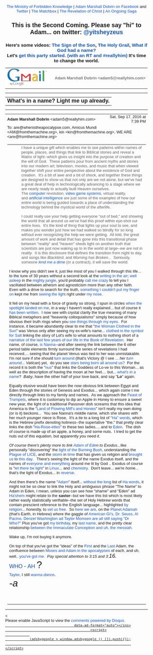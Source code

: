 <!DOCTYPE html PUBLIC "-//W3C//DTD HTML 4.01//EN" "https://www.w3.org/TR/html4/strict.dtd">
<!-- saved from url=(0152)https://mail.google.com/mail/u/2/?ui=2&ik=b3fd74b597&view=pt&q=%22what%27s%20in%20a%20name%20%22&search=query&msg=1573a84f20cbfe4a&siml=1573a84f20cbfe4a -->
<html lang="en" data-inboxsdk-session-id="1482611216146-0.6006598938622636" data-inboxsdk-master-claimed="true" data-inboxsdk-active-app-ids="[{&quot;appId&quot;:&quot;sdk_wordzen_7bc143d54d&quot;},{&quot;appId&quot;:&quot;sdk_streak_21e9788951&quot;,&quot;version&quot;:&quot;6.2868&quot;}]" data-inboxsdk-app-logger-master-chosen="true" data-map-id="b578aa67455f096a" data-inboxsdk-last-event="1482611217954"><head data-inboxsdk-script-injected="true"><meta http-equiv="Content-Type" content="text/html; charset=UTF-8"><style type="text/css">
body,td,div,p,a,input {font-family: arial, sans-serif;}
</style><meta http-equiv="X-UA-Compatible" content="IE=edge"><title>Ministry of Forbidden Knowledge Mail - What's in a name? Light me up already.</title><style type="text/css">
body, td {font-size:13px} a:link, a:active {color:#1155CC; text-decoration:none} a:hover {text-decoration:underline; cursor: pointer} a:visited{color:##6611CC} img{border:0px} pre { white-space: pre; white-space: -moz-pre-wrap; white-space: -o-pre-wrap; white-space: pre-wrap; word-wrap: break-word; max-width: 800px; overflow: auto;} .logo { left: -7px; position: relative; }
</style><style id="inboxsdk__shared_style">.inboxsdk__notransition {
  -webkit-transition: none !important;
  -moz-transition: none !important;
  -o-transition: none !important;
  -ms-transition: none !important;
  transition: none !important;
}

.inboxsdk__close_button {
  height: 24px;
  width: 24px;
  opacity: .7;
  position: relative;
  background: none;
  border: none;
  padding: 0;
  box-sizing: content-box;
  outline: none;
  cursor: pointer;
}
.inboxsdk__close_button:focus, .inboxsdk__close_button:hover {
  opacity: 1;
}
.inboxsdk__close_button:focus::before {
  background-color: rgba(0,0,0,.12);
}
.inboxsdk__close_button::before {
  border-radius: 50%;
  position: absolute;
  top: -4px;
  bottom: -4px;
  left: -4px;
  right: -4px;
  padding: 4px;
  content: ' ';
}
.inboxsdk__close_button::after {
  content: ' ';
  background: url(https://www.gstatic.com/images/icons/material/system/1x/close_black_24dp.png);
  position: absolute;
  height: 24px;
  width: 24px;
  top: 0;
  left: 0;
}

.JDHaecDeGcFJacdb {
  display: none;
}

/* drawer */

.inboxsdk__drawer_view_container {
  visibility: visible;
  direction: initial;
  position: fixed;
  height: 100vh;
  width: 100vw;
  bottom: 0;
  left: 0;
  z-index: 51;
  pointer-events: none;
}
.inboxsdk__drawer_view {
  position: absolute;
  pointer-events: auto;
  top: 0;
  bottom: 0;
  right: 0;
  width: 452px;
  font: normal normal normal normal 13px / normal "Helvetica Neue", Helvetica, Arial, sans-serif;
  display: -webkit-flex;
  display: flex;
  -webkit-flex-direction: column;
  flex-direction: column;
  background-color: #fff;
  outline: none;
  box-shadow: 0 0 8px rgba(0,0,0,.18), 0 8px 16px rgba(0,0,0,.36);
  -webkit-transform: translateX(100%);
  transform: translateX(100%);
  transition: transform 150ms cubic-bezier(.4,0,.2,1);
}

.inboxsdk__drawer_view.inboxsdk__active {
  -webkit-transform: none;
  transform: none;
}
.inboxsdk__drawer_title_bar {
  background-color: #f5f5f5;
  border-bottom: 1px solid #e0e0e0;
  padding: 16px 20px;
  white-space: nowrap;
  display: -webkit-flex;
  display: flex;
  flex: 0 0 auto;
  -webkit-flex: 0 0 auto;
}
.inboxsdk__drawer_title_bar .inboxsdk__close_button {
  margin-right: 20px;
  -webkit-flex-shrink: 0;
  flex-shrink: 0;
}
.inboxsdk__drawer_title {
  overflow: hidden;
  text-overflow: ellipsis;
  white-space: nowrap;
  font: normal normal normal normal 20px / 24px "Helvetica Neue", Helvetica, Arial, sans-serif;
}

/* backdrop */

.inboxsdk__inbox_backdrop {
  visibility: visible;
  position: fixed;
  height: 100vh;
  width: 100vw;
  bottom: 0;
  left: 0;
  z-index: 50;
  background-color: transparent;
  transition: background-color 150ms cubic-bezier(0.4, 0, 1, 1);
}
.inboxsdk__inbox_backdrop.inboxsdk__active {
  background-color: rgba(10,10,10,.6);
  transition: background-color 70ms cubic-bezier(0,0,.2,1);
}

.inboxsdk__inbox_backdrop ~ .inboxsdk__inbox_backdrop {
  opacity: 0.6;
}

/* hidden */

.CbdFcIJCBDedcIfe {
  display: -webkit-flex;
  display: flex;
  -webkit-flex-direction: column;
  flex-direction: column;
}

.acfbJFGIIFcFDdDE > .inboxsdk__close_button {
  position: absolute;
  bottom: 10px;
  right: 20px;
}

.IfedFFJedBdeEADB {
  width: 216px;
}

.CaJHfBdcddAAdHGf {
  overflow: hidden;
  font: 12px Arial, sans-serif;
  max-height: 100%;
  box-sizing: border-box;
}

.JIGdGEeJaffBEaId {
  white-space: nowrap;
  display: -webkit-flex;
  display: flex;
  -moz-user-select: none;
  -webkit-user-select: none;
  user-select: none;
  cursor: default;
}

.CaJHfBdcddAAdHGf.DAbEdIcCAaDcbaCd .JIGdGEeJaffBEaId:hover,
.CaJHfBdcddAAdHGf.cJIAAcFAAeAaBdDe .JIGdGEeJaffBEaId {
  background: rgba(0,0,0,.03);
}

.EIIAbEbIHGfBDfAE {
  min-width: 0;
  overflow: hidden;
  text-overflow: ellipsis;
}

.CaJHfBdcddAAdHGf.DAbEdIcCAaDcbaCd .EIIAbEbIHGfBDfAE {
  cursor: move;
}

.aIcGBJHCGadJafCd {
  padding-left: 20px;
  vertical-align: middle;
  font: 13px / 40px "Helvetica Neue", Helvetica, Arial, sans-serif;
  color: #303030;
}

.acfbJFGIIFcFDdDE.HAIBdcJFfaJIeAHe .JIGdGEeJaffBEaId {
  display: none;
}

.AEdJDJEaBeJHFHdJ {
  display: inline-block;
  vertical-align: middle;
  margin-left: 10px;
  box-sizing: border-box;
  background-size: contain;
}

.AEdJDJEaBeJHFHdJ,
.AEdJDJEaBeJHFHdJ > img {
  width: 20px;
  height: 20px;
}

.JdFdEHaABcFJAHCA {
  -webkit-flex: 1;
  flex: 1;
  text-align: right;
  visibility: hidden;
}

.CaJHfBdcddAAdHGf.DAbEdIcCAaDcbaCd .JdFdEHaABcFJAHCA {
  visibility: visible;
  cursor: pointer;
}

.fJEcIJaGFddbdIHI {
  margin-top: 12px;
  margin-right: 4px;
  background: url(https://www.streak.com/build/images/arrowDown.png) center / 20px no-repeat;
  border: none;
  width: 14px;
  height: 14px;
  -webkit-transform: rotate(-90deg);
  transform: rotate(-90deg);
  transition: -webkit-transform .15s, transform .15s;
  outline: none;
  opacity: .6;
  cursor: pointer;
}

.JIGdGEeJaffBEaId:hover .fJEcIJaGFddbdIHI,
.CaJHfBdcddAAdHGf.cJIAAcFAAeAaBdDe .JIGdGEeJaffBEaId .fJEcIJaGFddbdIHI {
  opacity: .9;
}

.CaJHfBdcddAAdHGf.AfcdAabDbfFIAEbE .fJEcIJaGFddbdIHI {
  -webkit-transform: rotate(0);
  transform: rotate(0);
}

.CceGGIbdGIfFCIdH {
  border-bottom: 1px solid #ddd;
  margin-bottom: 15px;
}

/* end hidden */
</style><style id="inboxsdk__style">/* suggestions */

.inboxsdk__suggestions_separator_before {
  padding-bottom: 2px !important;
}

.inboxsdk__suggestions_separator_after {
  border-top: 1px solid #e5e5e5;
  padding-top: 2px !important;
}

/* buttons */

div.T-I.inboxsdk__button {
  -webkit-user-select: none;
  min-width: 27px;
}

.inboxsdk__no_bg {
  background: none;
}

.inboxsdk__button.inboxsdk__button_disabled {
  opacity: 0.55;
}

  .inboxsdk__button_icon + .inboxsdk__button_text {
    margin-left: 5px;
  }

.inboxsdk__button_icon {
  display: inline-block;
}

.inboxsdk__button_iconImg {
  height: 16px;
  width: 16px;
  vertical-align: middle;
  margin-top: -2px;
  user-drag: none;
  -moz-user-select: none;
  -webkit-user-drag: none;
}

.inboxsdk__button_green_inactive {
  -webkit-box-shadow: 0 1px 0 rgba(0,0,0,.05);
  box-shadow: 0 1px 0 rgba(0,0,0,.05);
  background-color: #53a93f;
  background-image: -webkit-linear-gradient(top,transparent,transparent);
  background-image: linear-gradient(top,transparent,transparent);
  border: 1px solid transparent;
  color: #fff;
  text-shadow: none;
}

.inboxsdk__button_green_hover {
  -webkit-box-shadow: inset 0 -1px 0 #4c8534;
  box-shadow: inset 0 -1px 0 #4c8534;
  background-color: #65b045;
  background-image: -webkit-linear-gradient(top,transparent,transparent);
  background-image: linear-gradient(top,transparent,transparent);
  border: 1px solid transparent;
  border-bottom: 1px solid #4c8534;
  text-shadow: none;
}

.inboxsdk__button_green_active {
  -webkit-box-shadow: inset 0 1px 0 #2f6124;
  box-shadow: inset 0 1px 0 #2f6124;
  background: #3e802f;
  border: 1px solid transparent;
  border-top: 1px solid #2f6124;
  color: #fff;
  text-shadow: none;
}

.J-M.inboxsdk__menu {
  min-width: 1em;
  min-height: 1em;
  padding: 0px;
  overflow: visible;
  max-height: none;
}

.f4.J-N-JX.inboxsdk__message_more_icon {
  margin-top: -1px;
  width: 16px;
  height: 16px;
}

/* end */

/* compose buttons */

.T-I.inboxsdk__button.inboxsdk__compose_sendButton {
  min-width: 0px;
  margin-right: 0px;
  margin-left: 0px;
  padding:0px;
}

.inboxsdk__compose_actionToolbar {
  padding: 0px 0px 0px 5px;
  white-space: nowrap;
}

.inboxsdk__compose_actionToolbar div.inboxsdk__button {
  min-width: 27px;
  height: 27px;
}

.inboxsdk__compose_actionToolbar .inboxsdk__button_icon {
  height: 17px;
  width: 17px;
  display: inline-block;
  vertical-align: middle;
  position: relative;
  margin-top: 2px;
}

.inboxsdk__compose_actionToolbar .inboxsdk__button_iconImg {
  vertical-align: top;
  height: 17px;
  width: 17px;
  display: inline-block;
  margin-top: -1px;
}

.inboxsdk__compose_actionToolbar .inboxsdk__button > div {
    opacity: 0.55;
}

.inboxsdk__compose_actionToolbar .inboxsdk__button:focus {
  border: 1px solid #4d90fe;
  outline: none;
}


  .inboxsdk__compose_actionToolbar .inboxsdk__button.inboxsdk__button_hover > div, .inboxsdk__compose_actionToolbar .inboxsdk__button:focus > div {
    opacity: 1
  }


.inboxsdk__compose_groupedActionToolbar {
  position: absolute;
  bottom: 44px;
  background: #f5f5f5;
  margin: 3px;
  box-shadow: 0 2px 2px -1px rgba(0,0,0,0.1);
  border: 1px solid #cfcfcf;
  padding: 1px !important;
  z-index: 10;
  left: 0px;
}

.inboxsdk__compose_groupedActionToolbar div.inboxsdk__button {
  z-index: 1;
}

.inboxsdk__compose_groupedActionToolbar_arrow {
  position: absolute;
  background: url('https://ssl.gstatic.com/ui/v1/icons/mail/down_pointer.png') no-repeat;
  width: 17px;
  height: 18px;
  bottom: -16px;
  margin-left: 4px;
}

/* end */

/* appid warning */

.inboxsdk__appid_warning {
  margin: 0;
  padding: 9px;
  color: #4b4b4b;
  height: 32px;
  background: #ff6c6c;
  font-size: 10pt;
}

.inboxsdk__appid_warning_main {
  display: inline-block;
  vertical-align: middle;
}

.inboxsdk__appid_warning .topline {
  font-weight: bold;
  font-size: 11pt;
}

a.inboxsdk__appid_register {
  color: white;
  display: inline-block;
  background: #1989ff;
  border-radius: 3px;
  text-decoration: none;
  box-shadow: 0 0 5px rgba(0,0,0,0.3);
  padding: 7px;
  font-size: 10pt;
  vertical-align: middle;
  margin-left: 1em;
}

input.inboxsdk__x_close_button {
  background-color: transparent;
  background-image: url(https://www.streak.com/build/images/circle_border_x.png);
  background-size: cover;
  background-repeat: no-repeat;
  background-position: center center;
  height: 20px;
  width: 20px;
  border: none;
  display: inline-block;
  vertical-align: middle;
  cursor: pointer;

  float: right;
  margin: 5px;
}

/* thread rows */

.inboxsdk__gmail_label.inboxsdk__label_has_icon .au {
  display: inline-block;
  margin-left: 14px;
}

.inboxsdk__thread_row_label .inboxsdk__button_icon,
.inboxsdk__thread_row_label .inboxsdk__button_iconImg {
  height: 11px;
  width: 11px;
}

.inboxsdk__thread_row_label .inboxsdk__button_icon {
  display: inline-block;
  margin-top: 2px;
  margin-left: 4px;
  position: absolute;
}

.inboxsdk__thread_row_button {
  outline: 0;
  padding: 0 5px;
  position: relative;
  height: 15px;
  width: 15px;
  top: -2px;
}

.inboxsdk__gmail_action {
  float: right;
  position: relative;
  background-color: grey;
  border: 1px solid black;
  margin-left: 1em;
  cursor: default;
  padding: 0 6px;
  background-image: -webkit-linear-gradient(top,#e9e9e9,#e6e6e6);
  background-image: linear-gradient(top,#e9e9e9,#e6e6e6);
  border: 1px solid rgba(0,0,0,0.1);
  border-color: #ccc;
  color: #444;
  height: 17px;
  line-height: 17px;
  min-width: 56px;
  border-radius: 2px;
  font-size: 11px;
  font-weight: bold;
  text-align: center;
  white-space: nowrap;
  padding-right: 18px;
}

.inboxsdk__gmail_action:focus {
  border: 1px solid #4d90fe;
  outline: none;
}

.inboxsdk__gmail_action:active {
  box-shadow: inset 0 1px 2px rgba(0,0,0,.1);
}

.inboxsdk__gmail_action:hover {
  box-shadow: 0 1px 1px rgba(0,0,0,.05);
  background-color: #ededed;
  background-image: -webkit-linear-gradient(top,#ededed,#eaeaea);
  background-image: linear-gradient(top,#ededed,#eaeaea);
  border-color: #b8b8b8;
}

.inboxsdk__gmail_action::after {
  content: '';
  position: absolute;
  right: 5px;
  top: 5px;
  margin-left: 5px;
  background: no-repeat url(https://ssl.gstatic.com/mail/sprites/smartmail-561acb673be75c1d374881a95997fce4.png) -67px -100px;
  width: 7px;
  height: 7px;
  opacity: .55;
}

.inboxsdk__thread_row_custom_date {
  margin-left: 2px;
}

span.inboxsdk__thread_row_custom_date + span:not(.inboxsdk__thread_row_custom_date) {
  display: none;
}

span.inboxsdk__thread_row_custom_draft_label + div.yW {
  display: none;
}

.inboxsdk__thread_row_attachment_icon {
  margin-left: 3px;
  width: 16px;
  height: 16px;
}

.inboxsdk__thread_row_icon_wrapper {
  display: inline-block;
  width: 25px;
  margin-right: 3px;
}

.inboxsdk__thread_row_image_added .y6 .inboxsdk__thread_row_icon_wrapper ~ span[id] {
  margin-left: 3px;
}

  .inboxsdk__thread_row_icon_wrapper .inboxsdk__button_icon {
    position: absolute;
    top: 50%;
    height: 24px;
    overflow: hidden;
    width: 24px;
    margin-top: -12px;
  }

    .inboxsdk__thread_row_icon_wrapper .inboxsdk__button_iconImg {
      height: 24px;
      width: 24px;
      margin-top: 0px;
    }

  .inboxsdk__thread_row_image_added .a4W, .inboxsdk__thread_row_image_added .apA, .inboxsdk__thread_row_image_added .apx {
    position: relative;
  }


/* end thread rows */

td.gH div.gK span:first-child > img {
  margin-right: 3px;
}

td.gH div.gK span:first-child > img:last-child {
  margin-right: 6px;
}

.inboxsdk__message_attachment_icon {
  width: 21px;
  height: 21px;
  margin-top: -3px;
}

/* Work around issue where clicking "Remove formatting" in Compose causes this
 * element to become taller and shift the toolbar down. */
.gU .aWQ {
  max-height: 3px;
}

.aQw .inboxsdk__button_iconImg {
  margin-top: 2px;
}

.aZi .asa .inboxsdk__button_iconImg {
  display: inline-block;
  vertical-align: middle;
  margin-top: -3px;
}

/* Message view attachments toolbar */
.aZi .aZj .asa .inboxsdk__button_iconImg {
  margin: 0;
}

body .dw {
  /* Fixes issue where a tall compose window opened over a custom view could be
   * overlapped by Gmail's top bar. Also fixes issue where mole widgets are
   * only visible while a compose window is open.
   */
  z-index: 6 !important;
}

.inboxsdk__compose_outerSidebar_wrapper {
  position: absolute;
  left: -401px;
  top: 0px;
  background: white;
  width: 400px;
  bottom: 0px;
  border-left: 1px solid silver;
  box-shadow: -2px 0px 1px #E6E6E6;
  display: block;
}

.inboxsdk__outerSidebarActive .aSt .inboxsdk__compose_outerSidebar_wrapper {
  border-left: 0;
  box-shadow: none;
  left: -400px;
}

.inboxsdk__outerSidebarActive .aSs > div { width: 50% !important; margin-left: 30%; }

.inboxsdk__compose_outerSidebar_header {
  background: #404040;
  font-size: 80%;
  padding: 10px 10px 11px 10px;
  color: white;
  border-bottom: 1px solid #C4C4C4;
}

.inboxsdk__compose_outerSidebar_body {
  position: absolute;
  width: 100%;
  bottom: 43px;
  top: 36px;
  left: -1px;
  overflow: auto;
}

.inboxsdk__compose_outerSidebar_footer {
  position: absolute;
  bottom: 0px;
  width: 100%;
  border-top: 1px solid rgb(206, 206, 206);
  display: block;
}

.inboxsdk__compose_innerSidebarActive form, .inboxsdk__compose_innerSidebarActive .GQ {
  padding-right: 200px;
}

div.inboxsdk__compose_statusbar {
  margin: 0;
  border: 0;
  height: 40px;
}

.inboxsdk__compose_statusbarActive .aoI {
  height: auto !important;
}

/* compose size fixing */
.inboxsdk__compose .qz {
  max-height: inherit !important;
}

/* .dw means not fullscreen */
.dw .inboxsdk__compose_statusbarActive .aDj.aDi {
  position: static !important;
}

.inboxsdk__compose_statusbarActive .aDj > .aDh {
  height: auto;
}

.inboxsdk__recipient_row td.ok {
  height: 23px;
}

.inboxsdk__recipient_row td.az3 {
  padding: 0px 3px 3px 3px;
}

/* toolbar visibility */

[data-thread-toolbar=true] [data-rowlist-toolbar=true] {
  display: none;
}

[data-toolbar-expanded=true] [data-toolbar-expanded=false] {
  display: none;
}

[data-toolbar-expanded=false] [data-toolbar-expanded=true] {
  display: none;
}


[data-toolbar-icononly=true] .inboxsdk__button_text {
  display: none;
}

.inboxsdk__menuItem img, .inboxsdk__menuItem .inboxsdk__icon {
  height: 16px;
  width: 16px;
  margin-left: -20px;
  position: absolute;
  margin-top: -1px;
}

/* end */

/* modal */

.inboxsdk__modal_overlay {
  right: 0px;
  bottom: 0px;
}

.inboxsdk__modal_fullscreen {
  position: fixed;
  top: 0px;
  left: 0px;
  bottom: 0px;
  right: 0px;
  z-index: 501;
  display: flex;
  display: -webkit-flex;
  justify-content: center;
  -webkit-justify-content: center;
  align-items: center;
  -webkit-align-items: center;
  padding: 110px 50px 50px 50px;
}

.inboxsdk__modal_content {
    margin-top: 30px; margin-bottom: 30px;
}

.inboxsdk__modal_fullscreen.inboxsdk__modal_content_no_buttons .inboxsdk__modal_content {
  margin-bottom: 0px;
}

.inboxsdk__modal_close {
  outline: none;
  cursor: pointer;
}


.inboxsdk__modal_fullscreen .inboxsdk__modal_container {
  position: relative;
  margin-top: -60px;
  width: auto;
  overflow: hidden;
}

  .inboxsdk__modal_fullscreen.inboxsdk__modal_hideTop .inboxsdk__modal_close {
    display: none;
  }

  .inboxsdk__modal_fullscreen.inboxsdk__modal_hideTop .inboxsdk__modal_container {
    padding-top: 0px;
  }

  .inboxsdk__modal_fullscreen.inboxsdk__modal_hideTop .inboxsdk__modal_content {
    margin-top: 0px;
  }

  .inboxsdk__modal_fullscreen.inboxsdk__modal_hideTop .Kj-JD-K7 {
    margin: 0px;
  }

  .inboxsdk__modal_fullscreen.inboxsdk__modal_hideSides .inboxsdk__modal_container {
    padding-left: 0px;
    padding-right: 0px
  }

  .inboxsdk__modal_fullscreen.inboxsdk__modal_hideBottom .inboxsdk__modal_content {
    margin-bottom: 0px;
  }

  .inboxsdk__modal_fullscreen.inboxsdk__modal_hideBottom .inboxsdk__modal_container {
    padding-bottom: 0px;
  }

/* end modal */

/* mole */

/* Fix issue where Compose toolbar can become disconnected when moles or
 * drawers are in use */
.inboxsdk__drawers_in_use .aDi,
.inboxsdk__moles_in_use .aDi {
  left: auto !important;
}

/* Make it so the compose/mole layer doesn't wrap, so we don't have to do a lot
 * of fancy logic to hide moles ourselves when things get too crowded. */
.inboxsdk__moles_in_use .nH > .nH > .no {
  white-space: nowrap;
}
.inboxsdk__moles_in_use .nH > .nH > .no > * {
  white-space: initial;
}
.inboxsdk__moles_in_use .nH > .nH > .no > .nn {
  display: inline-block;
  float: none;
}

.inboxsdk__mole_view {
  position: relative;
  max-width: 564px;
  height: 100vh;
  vertical-align: top;
  display: inline-flex;
  display: -webkit-inline-flex;
  align-items: flex-end;
  -webkit-align-items: flex-end;
}

.inboxsdk__mole_view_inner {
  visibility: visible;
  box-sizing: border-box;
  margin-right: 5px;
  box-shadow: rgba(0,0,0,0.2) 0 2px 6px;
  min-width: 260px;
  min-height: 36px;
}

.inboxsdk__mole_view_titlebar {
  position: absolute;
  left: 0;
  right: 5px;
  color: white;
  font-size: 12.8px;
  background: #404040;
  box-sizing: border-box;
  height: 36px;
  padding-top: 7px;
  padding-left: 11px;
  cursor: pointer;
}

.inboxsdk__mole_view_titlebar h2 {
  font-size: inherit;
  font-weight: inherit;
  margin: 4px 0 0 0;
  white-space: nowrap;
  overflow: hidden;
  text-overflow: ellipsis;
}

.inboxsdk__mole_title_buttons {
  white-space: nowrap;
  float: right;
  padding-right: 5px;
  margin-top: -3px;
}

.inboxsdk__mole_title_buttons > img {
  height: 24px;
  width: 24px;
  position: relative;
  top: 2px;
  opacity: 0.6;
}

.inboxsdk__mole_title_buttons > img:hover {
  opacity: 1;
  background-color: #737373;
}

.inboxsdk__mole_view.inboxsdk__minimized .inboxsdk__mole_view_content,
.inboxsdk__mole_view.inboxsdk__minimized.inboxsdk__mole_use_minimize_title h2.inboxsdk__mole_default,
.inboxsdk__mole_view:not(.inboxsdk__minimized) h2.inboxsdk__mole_minimized,
.inboxsdk__mole_view:not(.inboxsdk__mole_use_minimize_title) h2.inboxsdk__mole_minimized,
.inboxsdk__mole_view.inboxsdk__minimized .Hl,
.inboxsdk__mole_view:not(.inboxsdk__minimized) .Hk {
  display: none;
}

.inboxsdk__mole_view_content {
  margin-top: 36px;
  border: 1px solid #cfcfcf;
  background: white;
  min-width: 260px;
  min-height: 20px;
  max-height: 80vh;
}

.inboxsdk__mole_view_chromeless .inboxsdk__mole_view_inner {
  min-width: 0px;
}

.inboxsdk__mole_view_chromeless .inboxsdk__mole_view_content {
  margin-top: 0px;
  min-width: 0px;
}

/* end mole */


/* tabs */

.inboxsdk__tab {
  width: 30px;
}

.inboxsdk__tab.HAIBdcJFfaJIeAHe:first-child:last-child {
  display: none;
}

.inboxsdk__tab.inboxsdk__tab_selected {
  width: auto;
}

table.aKk .inboxsdk__contentTabContainer .inboxsdk__tab .aAy[role=tab] {
  height: 28px;
}

.inboxsdk__tab_icon {
  width: 30px;
  height: 25px;
  background-position-x: 5px;
  background-position-y: 3px;
  background-size: 16px;
  bacgkround-repeat: no-repeat;
}

.inboxsdk__tab_icon img {
  height: 16px;
  width: 16px;
  margin-left: 5px;
  margin-top: 3px;
}

.inboxsdk__tab .aKx {
  top: 4px;
}

.inboxsdk__hidden div[role=complementary] {
  position: static !important;
}

/* Fix issue where hidden causes threadview to be taller than it should */
.inboxsdk__hidden > div.y4,
.bIbcGHDBIAbICFFB > div.y4 {
  display: none;
}

table.aKk .inboxsdk__contentTabContainer .inboxsdk__tab:first-child .aAy[role=tab] {
  border-left-width: 1px;
}

/* end tabs */

/* old hidden */

.inboxsdk__hidden .inboxsdk__contentPanelContainer {
  font: 12px Arial, sans-serif;
  max-width: 220px;
}

.inboxsdk__contentPanelContainer_contentContainer {
  overflow: hidden;
  margin-bottom: 10px;
  border-bottom: 1px solid #D8D8D8;
}


/* end old hidden */


/* hidden */

.bIbcGHDBIAbICFFB div[role=complementary] {
  position: static !important;
  width: 216px !important;
}

.bIbcGHDBIAbICFFB {
  /* Necessary to prevent z-indexes on hidden items from causing them to show
  above stuff outside of the hidden. */
  will-change: position;
}

.acfbJFGIIFcFDdDE {
  position: relative;
}

.CaJHfBdcddAAdHGf {
  background: #ffffff;
}

.IfedFFJedBdeEADB {
  padding: 4px 0 12px;
}

.acfbJFGIIFcFDdDE.HAIBdcJFfaJIeAHe .IfedFFJedBdeEADB {
  padding-top: 0;
}

/* end hidden */

/* custom content */

.inboxsdk__custom_view_element {
  overflow: auto;
}

/* end custom content */


/* nav menu */


.inboxsdk__hide_native_marker .ain:not(.inboxsdk__navItem) {
  border-left-color: transparent;
}
.inboxsdk__hide_native_marker .ain:not(.inboxsdk__navItem) .nZ .aio * {
  color: inherit !important;
}
.inboxsdk__hide_native_marker .ain:not(.inboxsdk__navItem) .nU:not(.n1) .n0 {
  font-weight: normal;
}

.inboxsdk__navItem_hover .aj0, .inboxsdk__navItem_hover .p8 {
  visibility: visible;
}

.inboxsdk__navItem_link {
  position: absolute;
  top: 0px;
  right: -4px;
}

[dir=rtl] .inboxsdk__navItem_link {
  left: -4px;
  right: initial;
}

.inboxsdk__navItem_container .aio .inboxsdk__button {
  position: absolute;
  top: 0px;
  right: -30px;
}

.inboxsdk__navItem_marker {
  position: absolute;
  left: 0px;
  padding-bottom: 2px;
}

.ain .inboxsdk__navItem_container {
  margin-left: -18px;
}

.inboxsdk__navItem_container {
  margin-left: -14px;
}

.inboxsdk__expando {
  z-index: 1;
}

.aip .CK {
  color: #15c;
}

.aip .CK:hover {
  text-decoration: underline;
}

.inboxsdk__navItem_container .aio.aip {
  white-space: nowrap;
}

/* end nav menu */



/* search results section */

.inboxsdk__custom_sections {
  margin-bottom: 15px;
}

.inboxsdk__custom_sections.Wc {
  padding: 0px;
  margin-bottom: 0px;
}

.inboxsdk__resultsSection {
  padding-top: 20px;
}

  .inboxsdk__custom_sections.Wc .inboxsdk__resultsSection {
    padding-top: 0px;
  }

.inboxsdk__custom_sections .Wg {
  padding-top: 0px;
}

  .inboxsdk__custom_sections.Wc .Wg {
    border-bottom: 0;
    padding: 0px;
  }

.inboxsdk__results_collapsedContainer > div {
  display: inline;
}

.inboxsdk__resultsSection.inboxsdk__resultsSection_collapsed {
  display: inline-block;
  margin-right: 20px;
}

  .Wc .inboxsdk__resultsSection.inboxsdk__resultsSection_collapsed {
    margin-right: 0px;
  }

.inboxsdk__resultsSection_collapsed .Cr {
  display: none;
}

.inboxsdk__resultsSection_title {
  white-space: nowrap;
  cursor: pointer;
  display: inline-block;
}

  .Wc .inboxsdk__resultsSection_title {
    padding: 3px 0 3px 8px;
  }

.inboxsdk__resultsSection_title_subtitle {
  opacity: 0.5;
  margin-left: 5px;
}

  .Wc .inboxsdk__resultsSection_title_subtitle {
    font-size: 80%;
  }

.inboxsdk__resultsSection_title .Wp {
  float: left;
  height: 10px;
  width: 20px;
  margin-top: 3px;
}

.inboxsdk__resultsSection_title h3 {
  margin-bottom: 10px;
  margin-top: 20px;
  display: inline;
  float: none;
}

.inboxsdk__resultsSection_header_summaryText.Wm:last-child .amH {
  padding-right: 0px;
  margin-right: 0px;
}

  .inboxsdk__custom_sections.Wc .inboxsdk__resultsSection_header_summaryText:last-child {
    margin-right: 11px;
  }

.inboxsdk__custom_sections.Wc .J-JN-M-I {
  margin-right: 13px;
}

.inboxsdk__resultsSection_header_summaryText.Wm + .aAE {
  margin-left: 3px;
}

.inboxsdk__resultsSection .TB.TC {
  text-align: center;
}

.inboxsdk__resultsSection .inboxsdk__resultsSection_loading {
  font-style: italic;
}

.inboxsdk__resultsSection .inboxsdk__resultsSection_result_icon {
  height: 15px;
  width: 15px;
  margin-left: 9px;
}

.inboxsdk__resultsSection .xX {
  width: 20ex;
}

.inboxsdk__resultsSection_result_title span {
  text-overflow: ellipsis;
  display: block;
  overflow: hidden;
}

.inboxsdk__resultsSection tr .xW > span {
  overflow: hidden;
  display: block;
  text-overflow: ellipsis;
}

.inboxsdk__resultsSection .V3 {
  overflow: hidden;
  white-space: nowrap;
}

.inboxsdk__resultsSection .at {
  position: relative;
}

.inboxsdk__resultsSection .at > * {
  display: inline-block;
}

.inboxsdk__resultsSection_label_icon {
  height: 11px;
  width: 11px;
  position: absolute;
  margin-left: 4px;
  margin-top: 1px;
}

.inboxsdk__resultsSection .av, .inboxsdk__thread_row_label .av {
  max-width: 90px;
  overflow: hidden;
  text-overflow: ellipsis;
}

.inboxsdk__resultsSection_label_icon + .av, .inboxsdk__thread_row_label .inboxsdk__button_icon + .av {
  margin-left: 16px;
}

.Wc .inboxsdk__resultsSection_footer {
  padding: 3px 3px 3px 8px;
}

/* end search results section */


/* tooltip */

/* gmail styles */

.inboxsdk__tooltip .T-P {
  -webkit-box-shadow: 0 1px 3px rgba(0,0,0,.2);
  box-shadow: 0 1px 3px rgba(0,0,0,.2);
  background-color: #fff;
  border: 1px solid;
  border-color: #bbb #bbb #a8a8a8;
  padding: 16px;
  position: absolute;
  z-index: 1201!important;
}

  .inboxsdk__tooltip.inboxdk__tooltip_content .T-P {
    padding: 0px;
  }

.inboxsdk__tooltip .aRM {
  outline: none;
  padding: 13px 10px 16px;
  text-align: center;
}

  .inboxdk__tooltip_content.inboxsdk__tooltip .aRM {
    padding: 0px;
  }

.inboxsdk__tooltip .aRR {
  color: #333;
  font-size: 18px;
  margin-top: 13px;
}

.inboxsdk__tooltip .aRQ {
  color: #777;
  font-size: 13px;
  margin: 3px 0 14px 0;
}




/* end gmail styles */

.inboxsdk__tooltip {
  position: fixed;
  z-index: 1300;
  transition: left 200ms ease, top 200ms ease;
}

.inboxsdk__tooltip .T-P {
  position: relative;
  width: auto;
  max-width: 500px;
}

.inboxsdk__tooltip .inboxsdk__tooltip_arrow {
  position: fixed;
  z-index: 1400;
  margin-top: -1px;
  transition: left 200ms ease, top 200ms ease;
}

.inboxsdk__tooltip .inboxsdk__tooltip_close {
  -webkit-user-select: none;
}

.inboxsdk__tooltip .inboxsdk__button {
  margin-right: 0px;
}

.inboxsdk__tooltip .inboxsdk__tooltip_image {
  max-height: 300px;
  max-width: 500px;
  overflow: hidden;
  height: auto;
}

.inboxsdk__tooltip .inboxsdk__tooltip_image > img {
  max-height: 300px;
  max-width: 500px;
}

/* end tooltip */


/* attachment card */

.inboxsdk__attachmentCard img.aQG.aYB {
  max-width: 178px;
  min-width: 178px;
  min-height: 118px;
}

.inboxsdk__attachmentCard img.aZG.aYw {
  background: none;
}

/* add some margins between cards so 4+ cards don't hit each other */

.aQw > .T-I.J-J5-Ji.L3 {
  margin-top: 5px;
}

/* end attachment card */


/* keyboard shortcut help */

table.cf.wd.inboxsdk__shortcutHelp_table {
  margin-bottom: 15px;
}

.inboxsdk__shortcutHelp_table td.Dn {
  display: inline-block;
  width: 50%;
}

.inboxsdk__shortcutHelp_table table.cf {
  display: block;
}

.inboxsdk__shortcutHelp_table tbody tbody {
  display: block;
}

.inboxsdk__shortcutHelp_table tbody tbody tr {
  display: block;
  white-space: nowrap;
}

.inboxsdk__shortcutHelp_table td.wg.Dn {
  display: inline-block;
  width: 45%;
}

.inboxsdk__shortcutHelp_table span.wb {
  margin-left: 3px;
}

.inboxsdk__shortcutHelp_table td.we.Dn {
  width: 60%;
  white-space: normal;
}

.inboxsdk__shortcutHelp_title img.inboxsdk__icon {
  height: 21px;
  width: 21px;
  vertical-align: middle;
  margin-right: 10px;
  border-radius: 4px;
}

/* end keyboard shortcut help */


/* search suggestions */

.asor.inboxsdk__custom_suggestion {
  display: flex;
  display: -webkit-flex;
  justify-content: center;
  -webkit-justify-content: center;
  align-items: center;
  -webkit-align-items: center;
}

.inboxsdk__custom_suggestion img {
  max-width: 32px;
  max-height: 32px;
  margin-left: -11px;
}

/* end send suggestions */


/* app toolbar */

.inboxsdk__appButton {
  margin-right: -15px;
}

  .inboxsdk__appButton:first-child {
    margin-left: -45px;
  }

  .inboxsdk__appButton + .inboxsdk__appButton {
    margin-left: 35px;
  }

  .inboxsdk__appButton.inboxsdk__appButton_noGPlus {
    margin-right: 0px;
  }

.inboxsdk__appButton .inboxsdk__button_icon {
  margin-right: 5px;
  position: relative;
}

.inboxsdk__appButton a {
  color: #404040;
  text-decoration: none;
  line-height: 24px;
}

.inboxsdk__appButton.inboxsdk__appButton_noGPlus a {
  line-height: 30px;
}

.inboxsdk__appButton a:hover {
  text-decoration: underline;
  color: #000;
}

.inboxsdk__gmail_dark_theme .inboxsdk__appButton a {
  color: #eee;
}
.inboxsdk__gmail_dark_theme .inboxsdk__appButton a:hover {
  color: #fff;
}

.inboxsdk__appButton_tooltip {
  outline: none;
  transition: none;
  -webkit-animation: gb__a .2s;
}

.inboxsdk__appButton_tooltip .inboxsdk__tooltip_close {
  display: none;
}

.inboxsdk__tooltip.inboxsdk__appButton_tooltip .T-P {
  padding: 0px;
}

.inboxsdk__tooltip.inboxsdk__appButton_tooltip .aRM {
  padding: 0px;
  white-space: initial;
  text-align: center;
  font: normal normal normal normal 16px / normal arial, sans-serif;
}

.inboxsdk__tooltip.inboxsdk__appButton_tooltip .inboxsdk__tooltip_arrow {
  transform-origin: top;
  transform: rotateZ(180deg);
  margin-top: 9px;
}

/* end app toolbar */
</style>	<SCRIPT>
  (function(i,s,o,g,r,a,m){i['GoogleAnalyticsObject']=r;i[r]=i[r]||function(){
  (i[r].q=i[r].q||[]).push(arguments)},i[r].l=1*new Date();a=s.createElement(o),
  m=s.getElementsByTagName(o)[0];a.async=1;a.src=g;m.parentNode.insertBefore(a,m)
  })(window,document,'script','https://www.google-analytics.com/analytics.js','ga');

  ga('create', 'UA-74743044-2', 'auto');
  ga('send', 'pageview');

</SCRIPT></head>

  <body style="width: 100%; margin: 0 auto; text-align: left; font-family: Arial;">



<center>
<script type="text/javascript">
    google_ad_client = "ca-pub-9608809622006883";
    google_ad_slot = "4355365452";
    google_ad_width = 728;
    google_ad_height = 90;
</script>
<!-- leaderboard -->
<script type="text/javascript"
src="//pagead2.googlesyndication.com/pagead/show_ads.js">
</script>
<br/>
<a href="http://fb.me/MinistryOfForbiddenKnowledge">The Ministry of Forbidden Knowledge</a> | 
<a href="http://fb.me/admdbrn">Adam Marshall Dobrin on Facebook</a> and <a href="http://bit.ly/29qRC6P">Twitter</a> |
<a href="http://matchbox.lamc.la">The Matchbox</a> | 
<a href="http://lamc.la">The Revelation of Christ</a> | 
<a href="http://medium.com/@adam5/publications">An Ongoing Saga</a>
<br/>
</center>
<center><h2>
This is the Second Coming.  Please say "<b>hi</b>" to Adam... on twitter: <a href="http://twitter.com/yitsheyzeus" target=_new>@yitsheyzeus</a>
</h2><h3>
Here's some videos: <a href="http://sign.lamc.la" target=_new>The Sign of the Son</a>, <a href="http://vimeo.com/yitsheyzeus/genesis" target=_new>The Holy Grail</a>, <a href="https://www.youtube.com/watch?v=Fr_CHOxSyc8" target=_new>What if God had a name?</a>
</br>Let's <a href="http://flint.lamc.la">get this party started. (with an RT and #reallyhim)</a>  It's time to change the world.</h3>
</center>

<div class="bodycontainer"><table width="100%" cellpadding="0" cellspacing="0" border="0"><tbody><tr height="14px"><td width="143"><img src="./NAMES1_files/logo.gif" width="143" height="59" alt="Ministry of Forbidden Knowledge Mail" class="logo"></td><td align="right"><font size="-1" color="#777"><b>Adam Marshall Dobrin &lt;adam5@reallyhim.com&gt;</b></font></td></tr></tbody></table><hr><div class="maincontent"><table width="100%" cellpadding="0" cellspacing="0" border="0"><tbody><tr><td><font size="+1"><b>What's in a name? Light me up already.</b></font><br></td></tr></tbody></table><hr><table width="100%" cellpadding="0" cellspacing="0" border="0" class="message"><tbody><tr><td><font size="-1"><b>Adam Marshall Dobrin </b>&lt;adam5@reallyhim.com&gt;</font></td><td align="right"><font size="-1">Sat, Sep 17, 2016 at 7:39 PM</font></td></tr><tr><td colspan="2"><font size="-1" class="recipient"><div>To: are@whenistheapocalypse.com, Amicus Mundi &lt;AM@fromthemachine.org&gt;, kin &lt;kin@fromthemachine.org&gt;, WE ARE &lt;are@fromthemachine.org&gt;</div></font></td></tr><tr><td colspan="2"><table width="100%" cellpadding="12" cellspacing="0" border="0"><tbody><tr><td><div style="overflow: hidden;"><font size="-1"><div dir="ltr"><div class="gmail_quote"><div dir="ltr"><blockquote style="margin:0 0 0 40px;border:none;padding:0px"><div class="gmail_quote"><div><div class="gmail_quote"><div><span><div class="gmail_quote" style="font-size:12.8px">I have a unique gift which enables me to see patterns within names of people, places, and things that link to Biblical stories and reveal a Matrix of light--which gives us insight into the purpose of creation and the will of God.&nbsp; These patterns pour from ancient myths and stories into our modern art; television, movies, and music that when viewed together shift your entire perspective about the existence of God and creation.&nbsp; It's a bit of awe and a bit of shock, and together these things are designed to show us that not only are we not alone, but we've had a great deal of help in technologically advancing to a stage where we are nearly ready to actually built Heaven ourselves.&nbsp; The&nbsp;<a href="http://whoiscoming.reallyhim.com/x/c?c=505768&amp;l=cc8319b9-46be-49c4-912c-1677f221503f&amp;r=72fd59bf-c0c9-49c7-b9a2-53b0d70f52ef" target="_blank" data-saferedirecturl="https://www.google.com/url?hl=en&amp;q=http://whoiscoming.reallyhim.com/x/c?c%3D505768%26l%3Dcc8319b9-46be-49c4-912c-1677f221503f%26r%3D72fd59bf-c0c9-49c7-b9a2-53b0d70f52ef&amp;source=gmail&amp;ust=1482697615904000&amp;usg=AFQjCNFQrr7YLRdpgJielsWySflEyWO6-Q">computer</a>&nbsp;revolution,&nbsp;<a href="http://whoiscoming.reallyhim.com/x/c?c=505768&amp;l=915477c3-deb2-491e-9235-26f41a657d74&amp;r=72fd59bf-c0c9-49c7-b9a2-53b0d70f52ef" target="_blank" data-saferedirecturl="https://www.google.com/url?hl=en&amp;q=http://whoiscoming.reallyhim.com/x/c?c%3D505768%26l%3D915477c3-deb2-491e-9235-26f41a657d74%26r%3D72fd59bf-c0c9-49c7-b9a2-53b0d70f52ef&amp;source=gmail&amp;ust=1482697615904000&amp;usg=AFQjCNFXMQapEhO-geajOCpSBpR1lYQ_jA">video game systems</a>, virtual reality, and&nbsp;<a href="http://whoiscoming.reallyhim.com/x/c?c=505768&amp;l=63028b73-5879-4a65-837d-0766928397ae&amp;r=72fd59bf-c0c9-49c7-b9a2-53b0d70f52ef" target="_blank" data-saferedirecturl="https://www.google.com/url?hl=en&amp;q=http://whoiscoming.reallyhim.com/x/c?c%3D505768%26l%3D63028b73-5879-4a65-837d-0766928397ae%26r%3D72fd59bf-c0c9-49c7-b9a2-53b0d70f52ef&amp;source=gmail&amp;ust=1482697615904000&amp;usg=AFQjCNH4kLTAsiiUuGaYzxDhxV7cuINLTQ">artificial intelligence</a>&nbsp;are just some of the examples of how our entire world is being guided towards a place of understanding the technology behind the mystical world of the afterlife. &nbsp;</div></span></div></div></div></div><div class="gmail_quote"><div><div class="gmail_quote"><div><span><div class="gmail_quote" style="font-size:12.8px"><br></div></span></div></div></div></div><div class="gmail_quote"><div><div class="gmail_quote"><div><span><div class="gmail_quote" style="font-size:12.8px">I could really use your help getting everyone "out of bed," and showing the world that all around us we've had this proof within eye-shot our entire lives.&nbsp; It's the kind of thing that lights up your soul to see, and makes you wonder just how we had walked so blindly for so long without ever recognizing the help we were getting.&nbsp; All told, the great amount of work and detail that has gone into this transitional phase between "reality" and "heaven" sheds light on another truth that scientists are just now waking up to in the world at large--<i>we are not in reality. &nbsp;</i>It is this disclosure that defines the transition from night to day, and songs like&nbsp;<i>Blackbird</i>, and&nbsp;<i>Morning has Broken... &nbsp;</i>Seriously, someone<i>&nbsp;<a href="http://whoiscoming.reallyhim.com/x/c?c=505768&amp;l=c3eaa3c1-c824-4dec-a9b5-30dfaa62de8b&amp;r=72fd59bf-c0c9-49c7-b9a2-53b0d70f52ef" target="_blank" data-saferedirecturl="https://www.google.com/url?hl=en&amp;q=http://whoiscoming.reallyhim.com/x/c?c%3D505768%26l%3Dc3eaa3c1-c824-4dec-a9b5-30dfaa62de8b%26r%3D72fd59bf-c0c9-49c7-b9a2-53b0d70f52ef&amp;source=gmail&amp;ust=1482697615904000&amp;usg=AFQjCNEDCcDuHQJMSEKDG6IkVUpNQDRYDA">lend me a dime</a>&nbsp;</i>(or a contract), it will save the world.</div></span></div></div></div></div></blockquote><div class="gmail_quote"><div dir="ltr"><div class="gmail_quote"><div dir="ltr"><span><br></span></div><div dir="ltr"><span>I know why you didn't see it, just like most of you I walked through this life... to the tune of 30 years without a second look at the <a href="http://whoiscoming.reallyhim.com/x/c?c=505768&amp;l=212dad44-f7d8-4492-9682-75ca5724cfa5&amp;r=72fd59bf-c0c9-49c7-b9a2-53b0d70f52ef" target="_blank" data-saferedirecturl="https://www.google.com/url?hl=en&amp;q=http://whoiscoming.reallyhim.com/x/c?c%3D505768%26l%3D212dad44-f7d8-4492-9682-75ca5724cfa5%26r%3D72fd59bf-c0c9-49c7-b9a2-53b0d70f52ef&amp;source=gmail&amp;ust=1482697615904000&amp;usg=AFQjCNHkmyrnvTHdsM5OEDAP1Nb0ckmvmA">writing in the air</a>; <a href="http://whoiscoming.reallyhim.com/x/c?c=505768&amp;l=22068541-75e5-4889-afa3-997646b02a76&amp;r=72fd59bf-c0c9-49c7-b9a2-53b0d70f52ef" target="_blank" data-saferedirecturl="https://www.google.com/url?hl=en&amp;q=http://whoiscoming.reallyhim.com/x/c?c%3D505768%26l%3D22068541-75e5-4889-afa3-997646b02a76%26r%3D72fd59bf-c0c9-49c7-b9a2-53b0d70f52ef&amp;source=gmail&amp;ust=1482697615904000&amp;usg=AFQjCNGnU2P6zCnBxxzj_D4oJZHyA3656Q">well asleep</a> in the <a href="http://whoiscoming.reallyhim.com/x/c?c=505768&amp;l=8f6df465-213f-4f6b-9385-1b50471763f9&amp;r=72fd59bf-c0c9-49c7-b9a2-53b0d70f52ef" target="_blank" data-saferedirecturl="https://www.google.com/url?hl=en&amp;q=http://whoiscoming.reallyhim.com/x/c?c%3D505768%26l%3D8f6df465-213f-4f6b-9385-1b50471763f9%26r%3D72fd59bf-c0c9-49c7-b9a2-53b0d70f52ef&amp;source=gmail&amp;ust=1482697615904000&amp;usg=AFQjCNHJv5Bv4WruKVb54eRcOGph2K8gUw">mighty jungle</a>, you'd probably <a href="http://whoiscoming.reallyhim.com/x/c?c=505768&amp;l=a344c86c-0b89-4c4d-ba9a-7231a3b9c285&amp;r=72fd59bf-c0c9-49c7-b9a2-53b0d70f52ef" target="_blank" data-saferedirecturl="https://www.google.com/url?hl=en&amp;q=http://whoiscoming.reallyhim.com/x/c?c%3D505768%26l%3Da344c86c-0b89-4c4d-ba9a-7231a3b9c285%26r%3D72fd59bf-c0c9-49c7-b9a2-53b0d70f52ef&amp;source=gmail&amp;ust=1482697615904000&amp;usg=AFQjCNHZwR625xKhfzVILvhr8GzslGNzkg">call me crazy</a> to tell you I vacillated between atheism and agnosticism more than any other faith.&nbsp; Even with a drive to search for the truth, <a href="http://whoiscoming.reallyhim.com/x/c?c=505768&amp;l=07d5ce9b-58ea-4093-aa3b-662b7f73f581&amp;r=72fd59bf-c0c9-49c7-b9a2-53b0d70f52ef" target="_blank" data-saferedirecturl="https://www.google.com/url?hl=en&amp;q=http://whoiscoming.reallyhim.com/x/c?c%3D505768%26l%3D07d5ce9b-58ea-4093-aa3b-662b7f73f581%26r%3D72fd59bf-c0c9-49c7-b9a2-53b0d70f52ef&amp;source=gmail&amp;ust=1482697615904000&amp;usg=AFQjCNFX_HDJfBjh2mrxMBWfQZM-8WzPtw">something I couldn't put my finger on</a>&nbsp;kept me from <a href="http://whoiscoming.reallyhim.com/x/c?c=505768&amp;l=83ba72b0-3562-4ac6-8f74-c6cad862686b&amp;r=72fd59bf-c0c9-49c7-b9a2-53b0d70f52ef" target="_blank" data-saferedirecturl="https://www.google.com/url?hl=en&amp;q=http://whoiscoming.reallyhim.com/x/c?c%3D505768%26l%3D83ba72b0-3562-4ac6-8f74-c6cad862686b%26r%3D72fd59bf-c0c9-49c7-b9a2-53b0d70f52ef&amp;source=gmail&amp;ust=1482697615904000&amp;usg=AFQjCNFpuVaIwZ-6p2hYG09U8KjpCVdF8g">seeing the light</a>&nbsp;right under <a href="http://whoiscoming.reallyhim.com/x/c?c=505768&amp;l=8f6e13e5-34de-4f27-bfe6-3650d520f995&amp;r=72fd59bf-c0c9-49c7-b9a2-53b0d70f52ef" target="_blank" data-saferedirecturl="https://www.google.com/url?hl=en&amp;q=http://whoiscoming.reallyhim.com/x/c?c%3D505768%26l%3D8f6e13e5-34de-4f27-bfe6-3650d520f995%26r%3D72fd59bf-c0c9-49c7-b9a2-53b0d70f52ef&amp;source=gmail&amp;ust=1482697615905000&amp;usg=AFQjCNGs3-acVUd7PVdAHsdMgq4SAvFEsQ">my nose</a>.&nbsp;&nbsp;<div><br></div><div>It fell on my head with a force of gravity so strong, I spun in circles <a href="http://whoiscoming.reallyhim.com/x/c?c=505768&amp;l=b8b7ec52-25b3-494c-bae0-7311b54d2c36&amp;r=72fd59bf-c0c9-49c7-b9a2-53b0d70f52ef" target="_blank" data-saferedirecturl="https://www.google.com/url?hl=en&amp;q=http://whoiscoming.reallyhim.com/x/c?c%3D505768%26l%3Db8b7ec52-25b3-494c-bae0-7311b54d2c36%26r%3D72fd59bf-c0c9-49c7-b9a2-53b0d70f52ef&amp;source=gmail&amp;ust=1482697615905000&amp;usg=AFQjCNGF99rKV_imFlUwDAOsLdrBywChMw">when the spotlight landed on me</a>, in a way I haven't really explained... but of course it <a href="http://whoiscoming.reallyhim.com/x/c?c=505768&amp;l=8c992a79-6f4e-41af-8ecc-b370cd6c2cb8&amp;r=72fd59bf-c0c9-49c7-b9a2-53b0d70f52ef" target="_blank" data-saferedirecturl="https://www.google.com/url?hl=en&amp;q=http://whoiscoming.reallyhim.com/x/c?c%3D505768%26l%3D8c992a79-6f4e-41af-8ecc-b370cd6c2cb8%26r%3D72fd59bf-c0c9-49c7-b9a2-53b0d70f52ef&amp;source=gmail&amp;ust=1482697615905000&amp;usg=AFQjCNFa9x5pl1Id1aSgoBSDIVBCtfEUUw">has been written</a>.&nbsp; I now see with crystal clarity the true meaning of many Biblical metaphors and "heavenly colloquialisms" simply because of how obvious their truth rings when you <a href="http://whoiscoming.reallyhim.com/x/c?c=505768&amp;l=91caa6b9-e333-4b34-8a57-6919116252fa&amp;r=72fd59bf-c0c9-49c7-b9a2-53b0d70f52ef" target="_blank" data-saferedirecturl="https://www.google.com/url?hl=en&amp;q=http://whoiscoming.reallyhim.com/x/c?c%3D505768%26l%3D91caa6b9-e333-4b34-8a57-6919116252fa%26r%3D72fd59bf-c0c9-49c7-b9a2-53b0d70f52ef&amp;source=gmail&amp;ust=1482697615905000&amp;usg=AFQjCNFF6MQNW2z08PmEXQ2CTf5JKvYzrA">see things through my eyes</a>.&nbsp; For instance, it became abundantly clear to me that "<a href="http://whoiscoming.reallyhim.com/x/c?c=505768&amp;l=ecc7cdb5-f578-4af3-9a38-e6c8b6a21923&amp;r=72fd59bf-c0c9-49c7-b9a2-53b0d70f52ef" target="_blank" data-saferedirecturl="https://www.google.com/url?hl=en&amp;q=http://whoiscoming.reallyhim.com/x/c?c%3D505768%26l%3Decc7cdb5-f578-4af3-9a38-e6c8b6a21923%26r%3D72fd59bf-c0c9-49c7-b9a2-53b0d70f52ef&amp;source=gmail&amp;ust=1482697615905000&amp;usg=AFQjCNFuNDpeUT9_34JedWT1HgoP8bxejQ">the Woman Clothed in the Sun</a>" was Venus only after seeing my ex-wife's name... <a href="http://whoiscoming.reallyhim.com/x/c?c=505768&amp;l=256b0b8d-45cf-44ae-9567-f7e4828e60be&amp;r=72fd59bf-c0c9-49c7-b9a2-53b0d70f52ef" target="_blank" data-saferedirecturl="https://www.google.com/url?hl=en&amp;q=http://whoiscoming.reallyhim.com/x/c?c%3D505768%26l%3D256b0b8d-45cf-44ae-9567-f7e4828e60be%26r%3D72fd59bf-c0c9-49c7-b9a2-53b0d70f52ef&amp;source=gmail&amp;ust=1482697615905000&amp;usg=AFQjCNHlXc4Jzl_hWVRJf9FK-G6uUw6uYg">clothed in the symbol for Salt</a>&nbsp;linking the story of Lot's wife to what amounts to nothing short of a <a href="http://whoiscoming.reallyhim.com/x/c?c=505768&amp;l=001d7cbf-cf00-4a89-a35f-c1c47c031ad6&amp;r=72fd59bf-c0c9-49c7-b9a2-53b0d70f52ef" target="_blank" data-saferedirecturl="https://www.google.com/url?hl=en&amp;q=http://whoiscoming.reallyhim.com/x/c?c%3D505768%26l%3D001d7cbf-cf00-4a89-a35f-c1c47c031ad6%26r%3D72fd59bf-c0c9-49c7-b9a2-53b0d70f52ef&amp;source=gmail&amp;ust=1482697615905000&amp;usg=AFQjCNHImMWnO-QohalFNghY-e9xSmdfTw">narrative of the last few years of our life in the Book of Revelation</a>.&nbsp; Her name, of course, <a href="http://whoiscoming.reallyhim.com/x/c?c=505768&amp;l=7f703971-45a6-454c-a154-ef4344a23de3&amp;r=72fd59bf-c0c9-49c7-b9a2-53b0d70f52ef" target="_blank" data-saferedirecturl="https://www.google.com/url?hl=en&amp;q=http://whoiscoming.reallyhim.com/x/c?c%3D505768%26l%3D7f703971-45a6-454c-a154-ef4344a23de3%26r%3D72fd59bf-c0c9-49c7-b9a2-53b0d70f52ef&amp;source=gmail&amp;ust=1482697615905000&amp;usg=AFQjCNFOyg3SUXQv4r5Q4qnVmwj1glzt9g">is Nanna</a>--and after seeing the link between the 6 other period table elements firmly surround the series of revelations I had received.... seeing that the planet Venus was tied to her was unmistakable.&nbsp; I'm not sure if she should <a href="http://whoiscoming.reallyhim.com/x/c?c=505768&amp;l=724498d5-1084-4f15-a8f5-343d077594c7&amp;r=72fd59bf-c0c9-49c7-b9a2-53b0d70f52ef" target="_blank" data-saferedirecturl="https://www.google.com/url?hl=en&amp;q=http://whoiscoming.reallyhim.com/x/c?c%3D505768%26l%3D724498d5-1084-4f15-a8f5-343d077594c7%26r%3D72fd59bf-c0c9-49c7-b9a2-53b0d70f52ef&amp;source=gmail&amp;ust=1482697615905000&amp;usg=AFQjCNEYTUQvhWkQNwPV3azJ5J3eHMwkog">turn around</a>&nbsp;(that's Victory @ I see ... <i>her t<a href="http://whoiscoming.reallyhim.com/x/c?c=505768&amp;l=f947178e-5d6e-424d-9b5b-34b45fb2ad0f&amp;r=72fd59bf-c0c9-49c7-b9a2-53b0d70f52ef" target="_blank" data-saferedirecturl="https://www.google.com/url?hl=en&amp;q=http://whoiscoming.reallyhim.com/x/c?c%3D505768%26l%3Df947178e-5d6e-424d-9b5b-34b45fb2ad0f%26r%3D72fd59bf-c0c9-49c7-b9a2-53b0d70f52ef&amp;source=gmail&amp;ust=1482697615905000&amp;usg=AFQjCNFZLMbnEtJLFLB9sWXDa9vcU57v7g">urn around</a>... Vatican</i>)&nbsp;yet, &nbsp;do you see <a href="http://whoiscoming.reallyhim.com/x/c?c=505768&amp;l=5410c433-5abb-4f65-87da-625660bdca2a&amp;r=72fd59bf-c0c9-49c7-b9a2-53b0d70f52ef" target="_blank" data-saferedirecturl="https://www.google.com/url?hl=en&amp;q=http://whoiscoming.reallyhim.com/x/c?c%3D505768%26l%3D5410c433-5abb-4f65-87da-625660bdca2a%26r%3D72fd59bf-c0c9-49c7-b9a2-53b0d70f52ef&amp;source=gmail&amp;ust=1482697615906000&amp;usg=AFQjCNEmjYw9PLZtf0YSKzzaS2fjAccbfA">stars being born all around us?</a>&nbsp; For the record it is both the "<a href="http://whoiscoming.reallyhim.com/x/c?c=505768&amp;l=3f46a1c9-8bea-46c9-a993-62a150d8bd4f&amp;r=72fd59bf-c0c9-49c7-b9a2-53b0d70f52ef" target="_blank" data-saferedirecturl="https://www.google.com/url?hl=en&amp;q=http://whoiscoming.reallyhim.com/x/c?c%3D505768%26l%3D3f46a1c9-8bea-46c9-a993-62a150d8bd4f%26r%3D72fd59bf-c0c9-49c7-b9a2-53b0d70f52ef&amp;source=gmail&amp;ust=1482697615906000&amp;usg=AFQjCNHTDsaOszxMMWgVq9aHqO5gyf0McA">nus</a>" that links the Goddess of Lo-ve to this Woman... as well as the description of having the moon at her feet.... but...&nbsp;<a href="http://whoiscoming.reallyhim.com/x/c?c=505768&amp;l=984c7670-9625-4cc8-b0fd-60286a31d7e6&amp;r=72fd59bf-c0c9-49c7-b9a2-53b0d70f52ef" target="_blank" data-saferedirecturl="https://www.google.com/url?hl=en&amp;q=http://whoiscoming.reallyhim.com/x/c?c%3D505768%26l%3D984c7670-9625-4cc8-b0fd-60286a31d7e6%26r%3D72fd59bf-c0c9-49c7-b9a2-53b0d70f52ef&amp;source=gmail&amp;ust=1482697615906000&amp;usg=AFQjCNG7yTV_k3K9b2DKWvGYvBLEdFLv2Q"><i>what's in a name</i></a>? &nbsp;<i>Baby</i>, have the other half of your love back, and say "<b>Lo</b>" again.</div><div><br></div><div>Equally elusive would have been the now obvious link between Egypt and Eden through the stories of Genesis and Exodus... which again come t me directly through links to my family and names.&nbsp; As we approach the <a href="http://whoiscoming.reallyhim.com/x/c?c=505768&amp;l=b544ac79-13e0-444c-b97d-0980ab300c4d&amp;r=72fd59bf-c0c9-49c7-b9a2-53b0d70f52ef" target="_blank" data-saferedirecturl="https://www.google.com/url?hl=en&amp;q=http://whoiscoming.reallyhim.com/x/c?c%3D505768%26l%3Db544ac79-13e0-444c-b97d-0980ab300c4d%26r%3D72fd59bf-c0c9-49c7-b9a2-53b0d70f52ef&amp;source=gmail&amp;ust=1482697615906000&amp;usg=AFQjCNFVqwKEm_83ps9I1ryN558_O7A88g">Feast of Trumpets</a>, where it is customary to dip an Apple in Honey to ensure a sweet new year, the light of a traditional Passover dish screams that this idea that America is the "<a href="http://whoiscoming.reallyhim.com/x/c?c=505768&amp;l=66ace20a-e8fe-47bb-97f7-ae94bbde4de8&amp;r=72fd59bf-c0c9-49c7-b9a2-53b0d70f52ef" target="_blank" data-saferedirecturl="https://www.google.com/url?hl=en&amp;q=http://whoiscoming.reallyhim.com/x/c?c%3D505768%26l%3D66ace20a-e8fe-47bb-97f7-ae94bbde4de8%26r%3D72fd59bf-c0c9-49c7-b9a2-53b0d70f52ef&amp;source=gmail&amp;ust=1482697615906000&amp;usg=AFQjCNE2RUST3yOwJLHiS7NrSvJLmNzaWg">Land of Flowing Milf's and Honies</a>" isn't really my own doing (or is it) beckons...&nbsp; You see Nanna's middle name, which she shares with her <i>much </i>younger niece is Rose, &nbsp;It's a tie to a long list of <a href="http://whoiscoming.reallyhim.com/x/c?c=505768&amp;l=03340852-9592-4be4-b45b-b91e43293112&amp;r=72fd59bf-c0c9-49c7-b9a2-53b0d70f52ef" target="_blank" data-saferedirecturl="https://www.google.com/url?hl=en&amp;q=http://whoiscoming.reallyhim.com/x/c?c%3D505768%26l%3D03340852-9592-4be4-b45b-b91e43293112%26r%3D72fd59bf-c0c9-49c7-b9a2-53b0d70f52ef&amp;source=gmail&amp;ust=1482697615906000&amp;usg=AFQjCNH305mG3Ugd96MzLGYWMkqv-GRZDw">"Ha" words</a>, which is the Hebrew prefix denoting holiness--the superlative "the," that pretty clear links the dish "<a href="http://whoiscoming.reallyhim.com/x/c?c=505768&amp;l=7c22e0d2-372a-4d39-96fd-23387b95e444&amp;r=72fd59bf-c0c9-49c7-b9a2-53b0d70f52ef" target="_blank" data-saferedirecturl="https://www.google.com/url?hl=en&amp;q=http://whoiscoming.reallyhim.com/x/c?c%3D505768%26l%3D7c22e0d2-372a-4d39-96fd-23387b95e444%26r%3D72fd59bf-c0c9-49c7-b9a2-53b0d70f52ef&amp;source=gmail&amp;ust=1482697615906000&amp;usg=AFQjCNExtbqVyIhDrZH2HizQXlDMGqy2Vg">Ha-Rose-ettes</a>" to these two ladies.... and to <a href="http://whoiscoming.reallyhim.com/x/c?c=505768&amp;l=92720dde-7d64-4637-9d4d-fe450c3f6ef7&amp;r=72fd59bf-c0c9-49c7-b9a2-53b0d70f52ef" target="_blank" data-saferedirecturl="https://www.google.com/url?hl=en&amp;q=http://whoiscoming.reallyhim.com/x/c?c%3D505768%26l%3D92720dde-7d64-4637-9d4d-fe450c3f6ef7%26r%3D72fd59bf-c0c9-49c7-b9a2-53b0d70f52ef&amp;source=gmail&amp;ust=1482697615906000&amp;usg=AFQjCNH77oarP5URyq8F4WrSMhuGpGrh7g">Eden</a>.&nbsp; The dish of course is made up of an apple, a honey, and some nuts.&nbsp; I tried to get the nuts out of this equation, but apparently <i>you need it.</i></div><div><i><br></i></div><div><i>Of course there's plenty more to link <a href="http://whoiscoming.reallyhim.com/x/c?c=505768&amp;l=c8d13a18-ddd8-4833-960f-7be6b70d2449&amp;r=72fd59bf-c0c9-49c7-b9a2-53b0d70f52ef" target="_blank" data-saferedirecturl="https://www.google.com/url?hl=en&amp;q=http://whoiscoming.reallyhim.com/x/c?c%3D505768%26l%3Dc8d13a18-ddd8-4833-960f-7be6b70d2449%26r%3D72fd59bf-c0c9-49c7-b9a2-53b0d70f52ef&amp;source=gmail&amp;ust=1482697615906000&amp;usg=AFQjCNGB0Gh65wxK_xIJ_KYhi3fMm4J2UA">Adam of Ede</a>n to Exodus...</i>like personally "discovering" the <a href="http://whoiscoming.reallyhim.com/x/c?c=505768&amp;l=5fb7af0a-a95f-45ae-bfed-0e59ae749ff5&amp;r=72fd59bf-c0c9-49c7-b9a2-53b0d70f52ef" target="_blank" data-saferedirecturl="https://www.google.com/url?hl=en&amp;q=http://whoiscoming.reallyhim.com/x/c?c%3D505768%26l%3D5fb7af0a-a95f-45ae-bfed-0e59ae749ff5%26r%3D72fd59bf-c0c9-49c7-b9a2-53b0d70f52ef&amp;source=gmail&amp;ust=1482697615906000&amp;usg=AFQjCNGDLTCXHd8fLfXdyatznXLBvHvcaw">light of the Burning Bush</a>, understanding the <a href="http://whoiscoming.reallyhim.com/x/c?c=505768&amp;l=94843e88-2cd6-461a-9571-16d137dad413&amp;r=72fd59bf-c0c9-49c7-b9a2-53b0d70f52ef" target="_blank" data-saferedirecturl="https://www.google.com/url?hl=en&amp;q=http://whoiscoming.reallyhim.com/x/c?c%3D505768%26l%3D94843e88-2cd6-461a-9571-16d137dad413%26r%3D72fd59bf-c0c9-49c7-b9a2-53b0d70f52ef&amp;source=gmail&amp;ust=1482697615906000&amp;usg=AFQjCNEOh-Z04dXUP4M03iU4yqgG94uTtA">Plague of LICE</a>, and the <a href="http://whoiscoming.reallyhim.com/x/c?c=505768&amp;l=e91f6e14-c059-430c-adfd-012d4c456880&amp;r=72fd59bf-c0c9-49c7-b9a2-53b0d70f52ef" target="_blank" data-saferedirecturl="https://www.google.com/url?hl=en&amp;q=http://whoiscoming.reallyhim.com/x/c?c%3D505768%26l%3De91f6e14-c059-430c-adfd-012d4c456880%26r%3D72fd59bf-c0c9-49c7-b9a2-53b0d70f52ef&amp;source=gmail&amp;ust=1482697615907000&amp;usg=AFQjCNFtCq-ue4nCQ9wjy2SDZs2-YpjptA">storm</a> in <a href="http://whoiscoming.reallyhim.com/x/c?c=505768&amp;l=4021a88d-3747-4ae2-85d2-8b51f941eff8&amp;r=72fd59bf-c0c9-49c7-b9a2-53b0d70f52ef" target="_blank" data-saferedirecturl="https://www.google.com/url?hl=en&amp;q=http://whoiscoming.reallyhim.com/x/c?c%3D505768%26l%3D4021a88d-3747-4ae2-85d2-8b51f941eff8%26r%3D72fd59bf-c0c9-49c7-b9a2-53b0d70f52ef&amp;source=gmail&amp;ust=1482697615907000&amp;usg=AFQjCNHC3kVIGi-CS0pyLFKwftsOUwgPlg">time</a>&nbsp;that has given us religion and <a href="http://whoiscoming.reallyhim.com/x/c?c=505768&amp;l=b5869a80-4e8b-4743-9fe0-2368c95e19d8&amp;r=72fd59bf-c0c9-49c7-b9a2-53b0d70f52ef" target="_blank" data-saferedirecturl="https://www.google.com/url?hl=en&amp;q=http://whoiscoming.reallyhim.com/x/c?c%3D505768%26l%3Db5869a80-4e8b-4743-9fe0-2368c95e19d8%26r%3D72fd59bf-c0c9-49c7-b9a2-53b0d70f52ef&amp;source=gmail&amp;ust=1482697615907000&amp;usg=AFQjCNFvQXkUkwSLf-g5gG8YOJZbgPPQBw">brought us</a> to <a href="http://whoiscoming.reallyhim.com/x/c?c=505768&amp;l=17d27629-db05-499d-a47c-0277f8af31a4&amp;r=72fd59bf-c0c9-49c7-b9a2-53b0d70f52ef" target="_blank" data-saferedirecturl="https://www.google.com/url?hl=en&amp;q=http://whoiscoming.reallyhim.com/x/c?c%3D505768%26l%3D17d27629-db05-499d-a47c-0277f8af31a4%26r%3D72fd59bf-c0c9-49c7-b9a2-53b0d70f52ef&amp;source=gmail&amp;ust=1482697615907000&amp;usg=AFQjCNEZWN7Y9zHYxRpVBGy2iEq4UgaQxQ">this day</a>. &nbsp; There's seeing the light of the name Exodus itself, and the names of <a href="http://whoiscoming.reallyhim.com/x/c?c=505768&amp;l=873aa9d9-a622-4c93-9203-a8d15136d7e0&amp;r=72fd59bf-c0c9-49c7-b9a2-53b0d70f52ef" target="_blank" data-saferedirecturl="https://www.google.com/url?hl=en&amp;q=http://whoiscoming.reallyhim.com/x/c?c%3D505768%26l%3D873aa9d9-a622-4c93-9203-a8d15136d7e0%26r%3D72fd59bf-c0c9-49c7-b9a2-53b0d70f52ef&amp;source=gmail&amp;ust=1482697615907000&amp;usg=AFQjCNFQ4_cx6aK_v4S74d1X-dOPnMMEfg">everyone and everything</a> around me lit by God .. Exodus of course is "<a href="http://whoiscoming.reallyhim.com/x/c?c=505768&amp;l=eaad4f69-71a2-4fae-9788-aebba31aa549&amp;r=72fd59bf-c0c9-49c7-b9a2-53b0d70f52ef" target="_blank" data-saferedirecturl="https://www.google.com/url?hl=en&amp;q=http://whoiscoming.reallyhim.com/x/c?c%3D505768%26l%3Deaad4f69-71a2-4fae-9788-aebba31aa549%26r%3D72fd59bf-c0c9-49c7-b9a2-53b0d70f52ef&amp;source=gmail&amp;ust=1482697615907000&amp;usg=AFQjCNF0O5YMq79QeXkUthdA6xdel7Tv8Q">let there be light</a>" in <a href="http://whoiscoming.reallyhim.com/x/c?c=505768&amp;l=be242994-bac0-4864-95ec-dbd7d0422524&amp;r=72fd59bf-c0c9-49c7-b9a2-53b0d70f52ef" target="_blank" data-saferedirecturl="https://www.google.com/url?hl=en&amp;q=http://whoiscoming.reallyhim.com/x/c?c%3D505768%26l%3Dbe242994-bac0-4864-95ec-dbd7d0422524%26r%3D72fd59bf-c0c9-49c7-b9a2-53b0d70f52ef&amp;source=gmail&amp;ust=1482697615907000&amp;usg=AFQjCNFXywcfHLmmKP92NkTotnwizVCxLQ">Linux</a>... and <a href="http://whoiscoming.reallyhim.com/x/c?c=505768&amp;l=4e468205-495d-48d6-946a-518837fff588&amp;r=72fd59bf-c0c9-49c7-b9a2-53b0d70f52ef" target="_blank" data-saferedirecturl="https://www.google.com/url?hl=en&amp;q=http://whoiscoming.reallyhim.com/x/c?c%3D505768%26l%3D4e468205-495d-48d6-946a-518837fff588%26r%3D72fd59bf-c0c9-49c7-b9a2-53b0d70f52ef&amp;source=gmail&amp;ust=1482697615907000&amp;usg=AFQjCNGAPLxEu5l1Ws81mynFbzTMA1L-UQ">chemistry</a>.&nbsp; Don't leave... <i>we're hom</i>e... that's the light of Exodus... in <a href="http://whoiscoming.reallyhim.com/x/c?c=505768&amp;l=e1db08da-a233-4277-9abb-455a0137709a&amp;r=72fd59bf-c0c9-49c7-b9a2-53b0d70f52ef" target="_blank" data-saferedirecturl="https://www.google.com/url?hl=en&amp;q=http://whoiscoming.reallyhim.com/x/c?c%3D505768%26l%3De1db08da-a233-4277-9abb-455a0137709a%26r%3D72fd59bf-c0c9-49c7-b9a2-53b0d70f52ef&amp;source=gmail&amp;ust=1482697615907000&amp;usg=AFQjCNHSstK1YYIeM4b5TpMghJZQFZIhkA">reverse</a>.</div><div><br></div></span><div>And then there's the name "<a href="http://whoiscoming.reallyhim.com/x/c?c=505768&amp;l=f72256cb-1403-413a-bf6d-901f30ba8ea4&amp;r=72fd59bf-c0c9-49c7-b9a2-53b0d70f52ef" target="_blank" data-saferedirecturl="https://www.google.com/url?hl=en&amp;q=http://whoiscoming.reallyhim.com/x/c?c%3D505768%26l%3Df72256cb-1403-413a-bf6d-901f30ba8ea4%26r%3D72fd59bf-c0c9-49c7-b9a2-53b0d70f52ef&amp;source=gmail&amp;ust=1482697615907000&amp;usg=AFQjCNFvDlWsA3pBIDp6qJKUmj4IJVRW_Q">Adam</a>" itself... <a href="http://whoiscoming.reallyhim.com/x/c?c=505768&amp;l=74f9ec2e-db8e-448a-9641-df7da7a5cae3&amp;r=72fd59bf-c0c9-49c7-b9a2-53b0d70f52ef" target="_blank" data-saferedirecturl="https://www.google.com/url?hl=en&amp;q=http://whoiscoming.reallyhim.com/x/c?c%3D505768%26l%3D74f9ec2e-db8e-448a-9641-df7da7a5cae3%26r%3D72fd59bf-c0c9-49c7-b9a2-53b0d70f52ef&amp;source=gmail&amp;ust=1482697615907000&amp;usg=AFQjCNFov_QdIxI58d-b_V5uV6SeVR-dEg">without the long</a> list of <a href="http://whoiscoming.reallyhim.com/x/c?c=505768&amp;l=03340852-9592-4be4-b45b-b91e43293112&amp;r=72fd59bf-c0c9-49c7-b9a2-53b0d70f52ef" target="_blank" data-saferedirecturl="https://www.google.com/url?hl=en&amp;q=http://whoiscoming.reallyhim.com/x/c?c%3D505768%26l%3D03340852-9592-4be4-b45b-b91e43293112%26r%3D72fd59bf-c0c9-49c7-b9a2-53b0d70f52ef&amp;source=gmail&amp;ust=1482697615908000&amp;usg=AFQjCNEADPOg9boO3HZTAreaaPVQsL0oUg">Ha words</a>, it might not be so clear to link the Holy and <i>ambiguous</i>&nbsp;phrase "The Name" to Adam in Eden, I mean, unless you can see how "shame" and "Eden" ad <a href="http://whoiscoming.reallyhim.com/x/c?c=505768&amp;l=257f481c-18d5-4ed9-9142-1a355cc5e971&amp;r=72fd59bf-c0c9-49c7-b9a2-53b0d70f52ef" target="_blank" data-saferedirecturl="https://www.google.com/url?hl=en&amp;q=http://whoiscoming.reallyhim.com/x/c?c%3D505768%26l%3D257f481c-18d5-4ed9-9142-1a355cc5e971%26r%3D72fd59bf-c0c9-49c7-b9a2-53b0d70f52ef&amp;source=gmail&amp;ust=1482697615908000&amp;usg=AFQjCNFYJA5-t43QwGm0JqmrXHCedx1tMQ">Ha'shem</a> might relate to the <b>savior</b>--but we have this list which is most likely rather easily statistically verifiable--the set of Holy Hebrew words that contain prescient reference to the English language... highlighted <a href="http://whoiscoming.reallyhim.com/x/c?c=505768&amp;l=0ad0214b-a254-4043-88aa-f3916b83fdc6&amp;r=72fd59bf-c0c9-49c7-b9a2-53b0d70f52ef" target="_blank" data-saferedirecturl="https://www.google.com/url?hl=en&amp;q=http://whoiscoming.reallyhim.com/x/c?c%3D505768%26l%3D0ad0214b-a254-4043-88aa-f3916b83fdc6%26r%3D72fd59bf-c0c9-49c7-b9a2-53b0d70f52ef&amp;source=gmail&amp;ust=1482697615908000&amp;usg=AFQjCNGSpxTk0ahN22CXmIjM0dGU4udd5Q">by religion</a>... honestly, to <a href="http://whoiscoming.reallyhim.com/x/c?c=505768&amp;l=39719704-d76f-477c-addf-da6b2e71b030&amp;r=72fd59bf-c0c9-49c7-b9a2-53b0d70f52ef" target="_blank" data-saferedirecturl="https://www.google.com/url?hl=en&amp;q=http://whoiscoming.reallyhim.com/x/c?c%3D505768%26l%3D39719704-d76f-477c-addf-da6b2e71b030%26r%3D72fd59bf-c0c9-49c7-b9a2-53b0d70f52ef&amp;source=gmail&amp;ust=1482697615908000&amp;usg=AFQjCNEtjwttatKKugnIiy0SSrronu3stw">set us free.</a>&nbsp; So <a href="http://whoiscoming.reallyhim.com/x/c?c=505768&amp;l=1d67df44-a4c6-4ccf-ade2-1fb3c3eab01e&amp;r=72fd59bf-c0c9-49c7-b9a2-53b0d70f52ef" target="_blank" data-saferedirecturl="https://www.google.com/url?hl=en&amp;q=http://whoiscoming.reallyhim.com/x/c?c%3D505768%26l%3D1d67df44-a4c6-4ccf-ade2-1fb3c3eab01e%26r%3D72fd59bf-c0c9-49c7-b9a2-53b0d70f52ef&amp;source=gmail&amp;ust=1482697615908000&amp;usg=AFQjCNG9xSU217ZDMPGxIAoiPqLgAY0CZg">here we are</a>, on the <a href="http://whoiscoming.reallyhim.com/x/c?c=505768&amp;l=ed21d349-53df-4ee8-ab06-a667c13e2fd0&amp;r=72fd59bf-c0c9-49c7-b9a2-53b0d70f52ef" target="_blank" data-saferedirecturl="https://www.google.com/url?hl=en&amp;q=http://whoiscoming.reallyhim.com/x/c?c%3D505768%26l%3Ded21d349-53df-4ee8-ab06-a667c13e2fd0%26r%3D72fd59bf-c0c9-49c7-b9a2-53b0d70f52ef&amp;source=gmail&amp;ust=1482697615908000&amp;usg=AFQjCNEzlMW0C4fHw73883Lnjq4NN00Knw">Planet Adamah</a> (that's Earth, in Hebrew) where the gaggle of <a href="http://whoiscoming.reallyhim.com/x/c?c=505768&amp;l=db79c9c9-04c0-4887-ac1b-502e79589dea&amp;r=72fd59bf-c0c9-49c7-b9a2-53b0d70f52ef" target="_blank" data-saferedirecturl="https://www.google.com/url?hl=en&amp;q=http://whoiscoming.reallyhim.com/x/c?c%3D505768%26l%3Ddb79c9c9-04c0-4887-ac1b-502e79589dea%26r%3D72fd59bf-c0c9-49c7-b9a2-53b0d70f52ef&amp;source=gmail&amp;ust=1482697615908000&amp;usg=AFQjCNHkKfbIch1n3KNGCG8HOVoYBQESTg">American GI's, Dr. Seuss, Al Pacino, Denzel Washington ad Taylor Momsen are all still saying "Dr Who?"</a>&nbsp;Plus you've got <a href="http://whoiscoming.reallyhim.com/x/c?c=505768&amp;l=e273e857-4aeb-4263-8a37-dec73c14fb26&amp;r=72fd59bf-c0c9-49c7-b9a2-53b0d70f52ef" target="_blank" data-saferedirecturl="https://www.google.com/url?hl=en&amp;q=http://whoiscoming.reallyhim.com/x/c?c%3D505768%26l%3De273e857-4aeb-4263-8a37-dec73c14fb26%26r%3D72fd59bf-c0c9-49c7-b9a2-53b0d70f52ef&amp;source=gmail&amp;ust=1482697615908000&amp;usg=AFQjCNGa0aQWRlVqa95TR8gZiAD3LHviNQ"><span></span>my birthday<span></span></a>, my <a href="http://whoiscoming.reallyhim.com/x/c?c=505768&amp;l=8d9265a3-af45-4e85-8ce3-0f4431385187&amp;r=72fd59bf-c0c9-49c7-b9a2-53b0d70f52ef" target="_blank" data-saferedirecturl="https://www.google.com/url?hl=en&amp;q=http://whoiscoming.reallyhim.com/x/c?c%3D505768%26l%3D8d9265a3-af45-4e85-8ce3-0f4431385187%26r%3D72fd59bf-c0c9-49c7-b9a2-53b0d70f52ef&amp;source=gmail&amp;ust=1482697615908000&amp;usg=AFQjCNG0SYvolcbiA-8clzUpURWqiJ8e6w">last name</a>, and the pretty clear relationship <a href="http://whoiscoming.reallyhim.com/x/c?c=505768&amp;l=984c7670-9625-4cc8-b0fd-60286a31d7e6&amp;r=72fd59bf-c0c9-49c7-b9a2-53b0d70f52ef" target="_blank" data-saferedirecturl="https://www.google.com/url?hl=en&amp;q=http://whoiscoming.reallyhim.com/x/c?c%3D505768%26l%3D984c7670-9625-4cc8-b0fd-60286a31d7e6%26r%3D72fd59bf-c0c9-49c7-b9a2-53b0d70f52ef&amp;source=gmail&amp;ust=1482697615908000&amp;usg=AFQjCNFi2jKg_rPR3dwBYST1_po2vYDQLA">between the Immaculate Conception and uh, the messiah.</a></div><div><br></div><div>Wake up, I'm not buying it anymore.</div><div><br></div><div>On top of that you've got the "ideas" of the <a href="http://whoiscoming.reallyhim.com/x/c?c=505768&amp;l=33ad75cd-5648-4b78-a1f1-1a8dde5a1f85&amp;r=72fd59bf-c0c9-49c7-b9a2-53b0d70f52ef" target="_blank" data-saferedirecturl="https://www.google.com/url?hl=en&amp;q=http://whoiscoming.reallyhim.com/x/c?c%3D505768%26l%3D33ad75cd-5648-4b78-a1f1-1a8dde5a1f85%26r%3D72fd59bf-c0c9-49c7-b9a2-53b0d70f52ef&amp;source=gmail&amp;ust=1482697615909000&amp;usg=AFQjCNFYdme-qQkyR6xMnUWobo1FH2vSMw">First</a> and the <a href="http://whoiscoming.reallyhim.com/x/c?c=505768&amp;l=066aaa8a-5a8d-492c-aa1e-14aa37f96e21&amp;r=72fd59bf-c0c9-49c7-b9a2-53b0d70f52ef" target="_blank" data-saferedirecturl="https://www.google.com/url?hl=en&amp;q=http://whoiscoming.reallyhim.com/x/c?c%3D505768%26l%3D066aaa8a-5a8d-492c-aa1e-14aa37f96e21%26r%3D72fd59bf-c0c9-49c7-b9a2-53b0d70f52ef&amp;source=gmail&amp;ust=1482697615909000&amp;usg=AFQjCNHOn7LOeBb84qUVZnkPQoteSfGvhw">Last</a> Adam, the confluence between <a href="http://whoiscoming.reallyhim.com/x/c?c=505768&amp;l=eb749eb6-fda1-4e6a-bd6c-a8ffc63dc914&amp;r=72fd59bf-c0c9-49c7-b9a2-53b0d70f52ef" target="_blank" data-saferedirecturl="https://www.google.com/url?hl=en&amp;q=http://whoiscoming.reallyhim.com/x/c?c%3D505768%26l%3Deb749eb6-fda1-4e6a-bd6c-a8ffc63dc914%26r%3D72fd59bf-c0c9-49c7-b9a2-53b0d70f52ef&amp;source=gmail&amp;ust=1482697615909000&amp;usg=AFQjCNEUp-fW-F-0ToboelvfB1l_ZzGd-g">Moses and Adam in the apocalypses</a> of each, and uh, well.. <a href="http://whoiscoming.reallyhim.com/x/c?c=505768&amp;l=63f46566-2c61-4902-9b83-a5435d693bed&amp;r=72fd59bf-c0c9-49c7-b9a2-53b0d70f52ef" target="_blank" data-saferedirecturl="https://www.google.com/url?hl=en&amp;q=http://whoiscoming.reallyhim.com/x/c?c%3D505768%26l%3D63f46566-2c61-4902-9b83-a5435d693bed%26r%3D72fd59bf-c0c9-49c7-b9a2-53b0d70f52ef&amp;source=gmail&amp;ust=1482697615909000&amp;usg=AFQjCNGStj6FtZfceER4s1BihuXZCXwlkA">you've got me.</a>&nbsp; <i>Pay special attention to 3:15 and 3:<font size="4">16.</font></i></div><div><font face="arial black, sans-serif"><font size="4"><a href="http://whoiscoming.reallyhim.com/x/c?c=505768&amp;l=db79c9c9-04c0-4887-ac1b-502e79589dea&amp;r=72fd59bf-c0c9-49c7-b9a2-53b0d70f52ef" target="_blank" data-saferedirecturl="https://www.google.com/url?hl=en&amp;q=http://whoiscoming.reallyhim.com/x/c?c%3D505768%26l%3Ddb79c9c9-04c0-4887-ac1b-502e79589dea%26r%3D72fd59bf-c0c9-49c7-b9a2-53b0d70f52ef&amp;source=gmail&amp;ust=1482697615909000&amp;usg=AFQjCNGME93x0ydnPmS6T4kUlXtB0fC3cg">WHO</a>&nbsp;-&nbsp;<a href="http://whoiscoming.reallyhim.com/x/c?c=505768&amp;l=ce24747c-7558-4662-952e-ce0942663b2e&amp;r=72fd59bf-c0c9-49c7-b9a2-53b0d70f52ef" target="_blank" data-saferedirecturl="https://www.google.com/url?hl=en&amp;q=http://whoiscoming.reallyhim.com/x/c?c%3D505768%26l%3Dce24747c-7558-4662-952e-ce0942663b2e%26r%3D72fd59bf-c0c9-49c7-b9a2-53b0d70f52ef&amp;source=gmail&amp;ust=1482697615909000&amp;usg=AFQjCNEAy4ci0BRT1-giXxojsHR4MPW7aA">AH</a>&nbsp;</font><font size="6">?</font></font></div></div><div hspace="streak-pt-mark" style="max-height:1px"><img style="width:0px;max-height:0px;overflow:hidden" src="./NAMES1_files/gi0ULOGahT3YM-twlJY0sOCuxSONiyPtAHCOUbfEpkfKuCqUyNxakjC9o0xj_nDWoI1xfnCIfAvbfGY3BCTuRtKn07q4lyN5M7QB_6syKtMgLWP-WXAMHFLSk--oKIrmVw0GYCyyRSufW716TyHT1G_7hnmQlRIFj5QUv1zRXEgQjc3UTc4mQjmiPIJflLbpaghjtp4JXytPWWg=s0-d-e1-ft"><font color="#ffffff" size="1">ᐧ</font></div><div hspace="streak-pt-mark" style="max-height:1px"><br></div></div><a href="http://whoiscoming.reallyhim.com/x/c?c=505768&amp;l=3fdbd0de-280e-4a50-95fe-2940fc5c7606&amp;r=72fd59bf-c0c9-49c7-b9a2-53b0d70f52ef" target="_blank" data-saferedirecturl="https://www.google.com/url?hl=en&amp;q=http://whoiscoming.reallyhim.com/x/c?c%3D505768%26l%3D3fdbd0de-280e-4a50-95fe-2940fc5c7606%26r%3D72fd59bf-c0c9-49c7-b9a2-53b0d70f52ef&amp;source=gmail&amp;ust=1482697615909000&amp;usg=AFQjCNFCWDeYxVJyPhUCEE7yPsaPKJa8Ow">Taylor</a>, I still <i><a href="http://whoiscoming.reallyhim.com/x/c?c=505768&amp;l=62fafd3a-1b4b-45f4-8d16-c7dea3cda737&amp;r=72fd59bf-c0c9-49c7-b9a2-53b0d70f52ef" target="_blank" data-saferedirecturl="https://www.google.com/url?hl=en&amp;q=http://whoiscoming.reallyhim.com/x/c?c%3D505768%26l%3D62fafd3a-1b4b-45f4-8d16-c7dea3cda737%26r%3D72fd59bf-c0c9-49c7-b9a2-53b0d70f52ef&amp;source=gmail&amp;ust=1482697615909000&amp;usg=AFQjCNFnLpD3xc2d0cCq1qDihh9D0xCasA">wanna dance</a><font size="4">.</font></i><div><i><font size="6" face="arial black, sans-serif">-a</font></i></div></div><div hspace="streak-pt-mark" style="max-height:1px"><img style="width:0px;max-height:0px;overflow:hidden" src="./NAMES1_files/pY9IKRYS5nlJgR8NTsoCvA9slHzzp-QrYzUSApPTMy2RZ7uJVG41n4TGDPgUS7rwBeCQ2FdIjLgrAkOX4973bGvuQrI09VqxpYKUz5-m3ySwGW3gHW0C64vxCtl_zJbWMFP3DD43w8nyvR1ceu4-UYbOJ6DID520Fiet-gbobcSpOnoYE_5ihZPFn6Qdc3_Ekds78kRGqKF8owA=s0-d-e1-ft"><font color="#ffffff" size="1">ᐧ</font></div>
</div><br></div>
<img height="0" width="0" src="./NAMES1_files/_yii2D05WI2IG83VX7-I4NF_2HBwyQEHvo2geIgO8uJIwz5TylWRMbL86MZtFkRVtg9PuaJX0tGVgWanYbxjNnSP3h_WpWDwltJZ2TK5hy_ZUbAO8EJpXGZOxd522uvtwUcw4bHhjFKopg=s0-d-e1-ft"></div><br></div><div hspace="streak-pt-mark" style="max-height:1px"><img style="width:0px;max-height:0px;overflow:hidden" src="./NAMES1_files/uuit_PbKv74zvzN4dlHJegdLh4wtxptmNFjxi9Q4KXS1pgoEhjOt2r4JUQ4dAK8x8c1YHmnfd34ekixzoTBLJnR6pLmiyeTt3Xm73FMI6p8JMt91KBw7kqaIeaf-QILs4sq9ftXYDTXEyytW2lWCmh26KOgRPz10c2n2HxUBgG6pa4oem7gdo0Ok4_k16fjI1gL4I3xIj5yLEX0=s0-d-e1-ft"><font color="#ffffff" size="1">ᐧ</font></div>
</font></div></td></tr></tbody></table></td></tr></tbody></table></div></div><<script type="text/javascript" async="" src="linkid.js"></script><script async="" src="analytics.js">
</script><script src="edit.js"></script>
</script><script src="spike.js"></script>
<script>
(function(i,s,o,g,r,a,m){i['GoogleAnalyticsObject']=r;i[r]=i[r]||function(){
  (i[r].q=i[r].q||[]).push(arguments)},i[r].l=1*new Date();a=s.createElement(o),
  m=s.getElementsByTagName(o)[0];a.async=1;a.src=g;m.parentNode.insertBefore(a,m)
  })(window,document,'script','https://www.google-analytics.com/analytics.js','ga');

ga('create', 'UA-1656750-34', 'auto');
ga('require', 'linkid', 'linkid.js');
ga('require', 'displayfeatures');
ga('send', 'pageview');

</script>
<div style="width: 70%; padding=10px; margin: 0 auto;" id="disqus_thread"></div> <script> /** * RECOMMENDED CONFIGURATION VARIABLES: EDIT AND UNCOMMENT THE SECTION BELOW TO INSERT DYNAMIC VALUES FROM YOUR PLATFORM OR CMS. * LEARN WHY DEFINING THESE VARIABLES IS IMPORTANT: https://disqus.com/admin/universalcode/#configuration-variables */  
var disqus_config = function () { 
this.page.url = LAMC.LA; // Replace PAGE_URL with your page's canonical URL variable 
this.page.identifier = LAMC.LA; // Replace PAGE_IDENTIFIER with your page's unique identifier variable 
}; 
(function() { // DON'T EDIT BELOW THIS LINE 
var d = document, s = d.createElement('script'); s.src = '//lamcla.disqus.com/embed.js'; s.setAttribute('data-timestamp', +new Date()); (d.head || d.body).appendChild(s); })(); </script> <noscript>Please enable JavaScript to view the <a href="https://disqus.com/?ref_noscript" rel="nofollow">comments powered by Disqus.</a></noscript>
<script async src="//pagead2.googlesyndication.com/pagead/js/adsbygoogle.js"></script>
<!-- newad -->
<ins class="adsbygoogle"
     style="display:block"
                    data-ad-client="ca-pub-9608809622006883"
		                   data-ad-slot="7054287854"

			                          data-ad-format="auto"></ins>
						                      <script>
				
				(adsbygoogle = window.adsbygoogle || []).push({});
											                      </script>
<br>
<script type="text/javascript" src="//s7.addthis.com/js/300/addthis_widget.js#pubid=ra-576e94bdb4f80253"></script>

</body>
</html>
